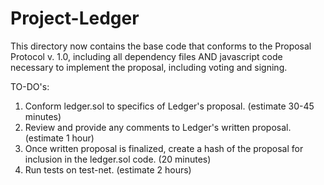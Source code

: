 # Project-Ledger

This directory now contains the base code that conforms to the Proposal Protocol v. 1.0, including all dependency files AND javascript code necessary to implement the proposal, including voting and signing.


TO-DO's: 

1. Conform ledger.sol to specifics of Ledger's proposal. (estimate 30-45 minutes)
2. Review and provide any comments to Ledger's written proposal. (estimate 1 hour)
3. Once written proposal is finalized, create a hash of the proposal for inclusion in the ledger.sol code. (20 minutes)
4. Run tests on test-net. (estimate 2 hours)



